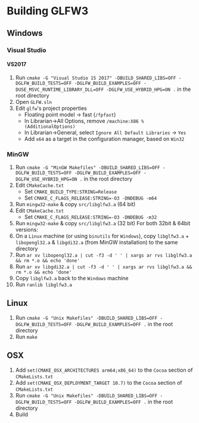 # Building GLFW3

## Windows

### Visual Studio

#### VS2017

1. Run `cmake -G "Visual Studio 15 2017" -DBUILD_SHARED_LIBS=OFF -DGLFW_BUILD_TESTS=OFF -DGLFW_BUILD_EXAMPLES=OFF -DUSE_MSVC_RUNTIME_LIBRARY_DLL=OFF -DGLFW_USE_HYBRID_HPG=ON .` in the root directory
2. Open `GLFW.sln`
3. Edit `glfw`'s project properties
    - Floating point model -> fast (`/fpfast`)
    - In Librarian->All Options, remove `/machine:X86 %(AdditionalOptions)`
    - In Librarian->General, select `Ignore All Default Libraries` -> `Yes`
    - Add `x64` as a target in the configuration manager, based on `Win32`


### MinGW

1. Run `cmake -G "MinGW Makefiles" -DBUILD_SHARED_LIBS=OFF -DGLFW_BUILD_TESTS=OFF -DGLFW_BUILD_EXAMPLES=OFF -DGLFW_USE_HYBRID_HPG=ON .` in the root directory
2. Edit `CMakeCache.txt`
    - Set `CMAKE_BUILD_TYPE:STRING=Release`
    - Set `CMAKE_C_FLAGS_RELEASE:STRING=-O3 -DNDEBUG -m64`
3. Run `mingw32-make` & copy `src/libglfw3.a` (64 bit)
4. Edit `CMakeCache.txt`
    - Set `CMAKE_C_FLAGS_RELEASE:STRING=-O3 -DNDEBUG -m32`
5. Run `mingw32-make` & copy `src/libglfw3.a` (32 bit)
For both 32bit & 64bit versions:
6. On a `Linux` machine (or using `binutils` for `Windows`), copy `libglfw3.a` + `libopengl32.a` & `libgdi32.a` (from MinGW installation) to the same directory
7. Run `ar xv libopengl32.a | cut -f3 -d ' ' | xargs ar rvs libglfw3.a && rm *.o && echo 'done'`
8. Run `ar xv libgdi32.a | cut -f3 -d ' ' | xargs ar rvs libglfw3.a && rm *.o && echo 'done'`
9. Copy `libglfw3.a` back to the `Windows` machine
10. Run `ranlib libglfw3.a`

## Linux

1. Run `cmake -G "Unix Makefiles" -DBUILD_SHARED_LIBS=OFF -DGLFW_BUILD_TESTS=OFF -DGLFW_BUILD_EXAMPLES=OFF .` in the root directory
2. Run `make`

## OSX

1. Add `set(CMAKE_OSX_ARCHITECTURES arm64;x86_64)` to the `Cocoa` section of `CMakeLists.txt`
2. Add `set(CMAKE_OSX_DEPLOYMENT_TARGET 10.7)` to the `Cocoa` section of `CMakeLists.txt`
3. Run `cmake -G "Unix Makefiles" -DBUILD_SHARED_LIBS=OFF -DGLFW_BUILD_TESTS=OFF -DGLFW_BUILD_EXAMPLES=OFF .` in the root directory
4. Build
